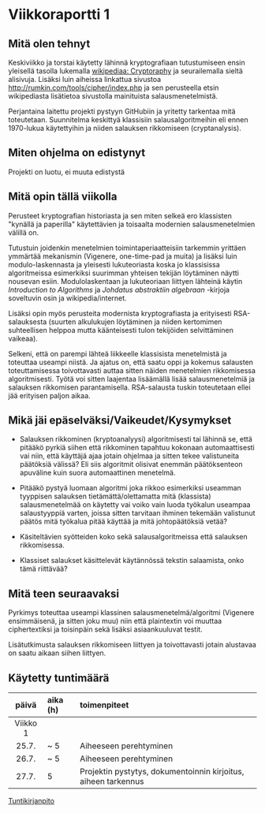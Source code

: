 # Viikkoraportti 1

## Mitä olen tehnyt

Keskiviikko ja torstai käytetty lähinnä kryptografiaan tutustumiseen ensin yleisellä tasolla lukemalla [wikipediaa: Cryptoraphy](https://en.wikipedia.org/wiki/Cryptography) ja seurailemalla sieltä alisivuja. Lisäksi luin aiheissa linkattua sivustoa http://rumkin.com/tools/cipher/index.php ja sen perusteella etsin wikipediasta lisätietoa sivustolla mainituista salausmenetelmistä.

Perjantaina laitettu projekti pystyyn GitHubiin ja yritetty tarkentaa mitä toteutetaan. Suunnitelma keskittyä klassisiin salausalgoritmeihin eli ennen 1970-lukua käytettyihin ja niiden salauksen rikkomiseen (cryptanalysis). 
 
## Miten ohjelma on edistynyt

Projekti on luotu, ei muuta edistystä

## Mitä opin tällä viikolla

Perusteet kryptografian historiasta ja sen miten selkeä ero klassisten "kynällä ja paperilla" käytettävien ja toisaalta modernien salausmenetelmien välillä on. 

Tutustuin joidenkin menetelmien toimintaperiaatteisiin tarkemmin yrittäen ymmärtää mekanismin (Vigenere, one-time-pad ja muita) ja lisäksi luin modulo-laskennasta ja yleisesti lukuteoriasta koska jo klassisissa algoritmeissa esimerkiksi suurimman yhteisen tekijän löytäminen näytti nousevan esiin. Modulolaskentaan ja lukuteoriaan liittyen lähteinä käytin *Introduction to Algorithms* ja *Johdatus abstraktiin algebraan* -kirjoja soveltuvin osin ja wikipedia/internet.

Lisäksi opin myös perusteita modernista kryptografiasta ja erityisesti RSA-salauksesta (suurten alkulukujen löytäminen ja niiden kertomimen suhteellisen helppoa mutta käänteisesti tulon tekijöiden selvittäminen vaikeaa).

Selkeni, että on parempi lähteä liikkeelle klassisista menetelmistä ja toteuttaa useampi niistä. Ja ajatus on, että saatu oppi ja kokemus salausten toteuttamisessa toivottavasti auttaa sitten näiden menetelmien rikkomisessa algoritmisesti. Työtä voi sitten laajentaa lisäämällä lisää salausmenetelmiä ja salauksen rikkomisen parantamisella. RSA-salausta tuskin toteutetaan ellei jää erityisen paljon aikaa.

## Mikä jäi epäselväksi/Vaikeudet/Kysymykset

* Salauksen rikkominen (kryptoanalyysi) algoritmisesti tai lähinnä se, että pitääkö pyrkiä siihen että rikkominen tapahtuu kokonaan automaattisesti vai niin, että käyttäjä ajaa jotain ohjelmaa ja sitten tekee valistuneita päätöksiä välissä? Eli siis algoritmit olisivat enemmän päätöksenteon apuväline kuin suora automaattinen menetelmä.

* Pitääkö pystyä luomaan algoritmi joka rikkoo esimerkiksi useamman tyyppisen salauksen tietämättä/olettamatta mitä (klassista) salausmenetelmää on käytetty vai voiko vain luoda työkalun useampaa salaustyyppiä varten, joissa sitten tarvitaan ihminen tekemään valistunut päätös mitä työkalua pitää käyttää ja mitä johtopäätöksiä vetää?

* Käsiteltävien syötteiden koko sekä salausalgoritmeissa että salauksen rikkomisessa.

* Klassiset salaukset käsittelevät käytännössä tekstin salaamista, onko tämä riittävää?

## Mitä teen seuraavaksi

Pyrkimys toteuttaa useampi klassinen salausmenetelmä/algoritmi (Vigenere ensimmäisenä, ja sitten joku muu) niin että plaintextin voi muuttaa ciphertextiksi ja toisinpäin sekä lisäksi asiaankuuluvat testit.

Lisätutkimusta salauksen rikkomiseen liittyen ja toivottavasti jotain alustavaa on saatu aikaan siihen liittyen.

## Käytetty tuntimäärä

| päivä   | aika (h) | toimenpiteet |
| :----:|:--------| :----------|
| Viikko 1 |   
| 25.7. | ~ 5 | Aiheeseen perehtyminen |
| 26.7. | ~ 5 | Aiheeseen perehtyminen |
| 27.7. | 5 | Projektin pystytys, dokumentoinnin kirjoitus, aiheen tarkennus |

[Tuntikirjanpito](https://github.com/Jsos17/Classic-crypto/blob/master/documentation/tuntikirjanpito.md)
